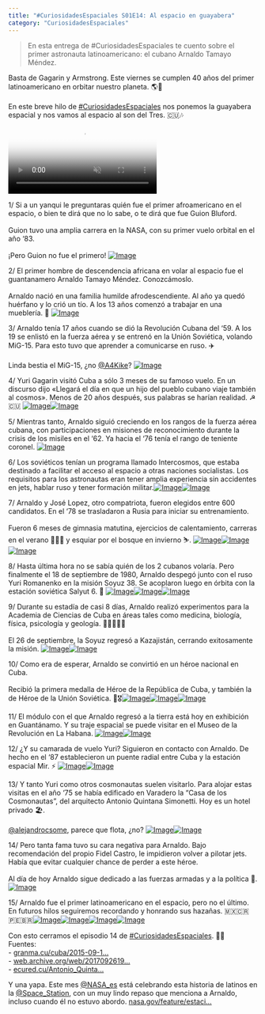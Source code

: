 ```yaml
---
title: "#CuriosidadesEspaciales S01E14: Al espacio en guayabera"
category: "CuriosidadesEspaciales"
---
```

> En esta entrega de #CuriosidadesEspaciales te cuento sobre el primer astronauta latinoamericano: el cubano Arnaldo Tamayo Méndez.

<div class="card-tweets" dir="auto">
    <p>Basta de Gagarin y Armstrong. Este viernes se cumplen 40 años del primer latinoamericano en orbitar nuestro planeta. 🌎💫<br />
<br />
En este breve hilo de <a class="entity-hashtag" href="/hashtag/CuriosidadesEspaciales">#CuriosidadesEspaciales</a> nos ponemos la guayabera espacial y nos vamos al espacio al son del Tres. 🇨🇺🎶 <span class="entity-video-gif"><video autoplay muted loop controls poster="https://pbs.twimg.com/tweet_video_thumb/Eh-dHi6WsAAoHXV.jpg"><source src="https://video.twimg.com/tweet_video/Eh-dHi6WsAAoHXV.mp4" type="video/mp4"><img alt="Video Poster" src="https://pbs.twimg.com/tweet_video_thumb/Eh-dHi6WsAAoHXV.jpg"></video></span></p>
    <p><span class="nop nop-start">1/ </span> Si a un yanqui le preguntaras quién fue el primer afroamericano en el espacio, o bien te dirá que no lo sabe, o te dirá que fue Guion Bluford. <br />
<br />
Guion tuvo una amplia carrera en la NASA, con su primer vuelo orbital en el año ‘83.<br />
<br />
¡Pero Guion no fue el primero! <span class="entity-image"><a href="https://pbs.twimg.com/media/Eh-dJkoXsAAshIF.jpg" target="_blank"><img alt="Image" src="https://pbs.twimg.com/media/Eh-dJkoXsAAshIF.jpg" data-src="https://pbs.twimg.com/media/Eh-dJkoXsAAshIF.jpg"></a></span></p>
    <p><span class="nop nop-start">2/ </span> El primer hombre de descendencia africana en volar al espacio fue el guantanamero Arnaldo Tamayo Méndez. Conozcámoslo.<br />
<br />
Arnaldo nació en una familia humilde afrodescendiente. Al año ya quedó huérfano y lo crió un tío. A los 13 años comenzó a trabajar en una mueblería. 🔨 <span class="entity-image"><a href="https://pbs.twimg.com/media/Eh-dOoMWsAgIDGo.png" target="_blank"><img alt="Image" src="https://pbs.twimg.com/media/Eh-dOoMWsAgIDGo.png" data-src="https://pbs.twimg.com/media/Eh-dOoMWsAgIDGo.png"></a></span></p>
    <p><span class="nop nop-start">3/ </span> Arnaldo tenía 17 años cuando se dió la Revolución Cubana del ‘59. A los 19 se enlistó en la fuerza aérea y se entrenó en la Unión Soviética, volando MiG-15. Para esto tuvo que aprender a comunicarse en ruso. ✈️<br />
<br />
Linda bestia el MiG-15, ¿no <a class="entity-mention" href="https://twitter.com/A4Kike">@A4Kike</a>? <span class="entity-image"><a href="https://pbs.twimg.com/media/Eh-dPhKWsAodn9I.jpg" target="_blank"><img alt="Image" src="https://pbs.twimg.com/media/Eh-dPhKWsAodn9I.jpg" data-src="https://pbs.twimg.com/media/Eh-dPhKWsAodn9I.jpg"></a></span></p>
    <p><span class="nop nop-start">4/ </span> Yuri Gagarin visitó Cuba a sólo 3 meses de su famoso vuelo. En un discurso dijo «Llegará el día en que un hijo del pueblo cubano viaje también al cosmos». Menos de 20 años después, sus palabras se harían realidad. ☭🇨🇺 <span class="row justify-content-center entity-multiple-2"><span class="col-md-6"><span class="entity-image"><a href="https://pbs.twimg.com/media/Eh-dT_NXsAc8N7c.png" target="_blank"><img alt="Image" src="https://pbs.twimg.com/media/Eh-dT_NXsAc8N7c.png" data-src="https://pbs.twimg.com/media/Eh-dT_NXsAc8N7c.png"></a></span></span><span class="col-md-6"><span class="entity-image"><a href="https://pbs.twimg.com/media/Eh-dXOtXsAUGguJ.png" target="_blank"><img alt="Image" src="https://pbs.twimg.com/media/Eh-dXOtXsAUGguJ.png" data-src="https://pbs.twimg.com/media/Eh-dXOtXsAUGguJ.png"></a></span></span></span></p>
    <p><span class="nop nop-start">5/ </span> Mientras tanto, Arnaldo siguió creciendo en los rangos de la fuerza aérea cubana, con participaciones en misiones de reconocimiento durante la crisis de los misiles en el ‘62. Ya hacia el ‘76 tenía el rango de teniente coronel. <span class="entity-image"><a href="https://pbs.twimg.com/media/Eh-dZloXgAc-LGN.jpg" target="_blank"><img alt="Image" src="https://pbs.twimg.com/media/Eh-dZloXgAc-LGN.jpg" data-src="https://pbs.twimg.com/media/Eh-dZloXgAc-LGN.jpg"></a></span></p>
    <p><span class="nop nop-start">6/ </span> Los soviéticos tenían un programa llamado Intercosmos, que estaba destinado a facilitar el acceso al espacio a otras naciones socialistas. Los requisitos para los astronautas eran tener amplia experiencia sin accidentes en jets, hablar ruso y tener formación militar.<span class="row justify-content-center entity-multiple-2"><span class="col-md-6"><span class="entity-image"><a href="https://pbs.twimg.com/media/Eh-dcjRWkAMZBWr.png" target="_blank"><img alt="Image" src="https://pbs.twimg.com/media/Eh-dcjRWkAMZBWr.png" data-src="https://pbs.twimg.com/media/Eh-dcjRWkAMZBWr.png"></a></span></span><span class="col-md-6"><span class="entity-image"><a href="https://pbs.twimg.com/media/Eh-ddTEWsAAa5GW.jpg" target="_blank"><img alt="Image" src="https://pbs.twimg.com/media/Eh-ddTEWsAAa5GW.png" data-src="https://pbs.twimg.com/media/Eh-ddTEWsAAa5GW.jpg"></a></span></span></span></p>
    <p><span class="nop nop-start">7/ </span> Arnaldo y José Lopez, otro compatriota, fueron elegidos entre 600 candidatos. En el ‘78 se trasladaron a Rusia para iniciar su entrenamiento.<br />
<br />
Fueron 6 meses de gimnasia matutina, ejercicios de calentamiento, carreras en el verano 🏃🏽‍♂️ y esquiar por el bosque en invierno ⛷. <span class="row justify-content-center entity-multiple-3"><span class="col-md-6"><span class="entity-image"><a href="https://pbs.twimg.com/media/Eh-dgJSWAAEi_GX.jpg" target="_blank"><img alt="Image" src="https://pbs.twimg.com/media/Eh-dgJSWAAEi_GX.jpg" data-src="https://pbs.twimg.com/media/Eh-dgJSWAAEi_GX.jpg"></a></span></span><span class="col-md-6"><span class="entity-image"><a href="https://pbs.twimg.com/media/Eh-di1wXsAEDOL2.png" target="_blank"><img alt="Image" src="https://pbs.twimg.com/media/Eh-di1wXsAEDOL2.png" data-src="https://pbs.twimg.com/media/Eh-di1wXsAEDOL2.png"></a></span></span><span class="col-md-6"><span class="entity-image"><a href="https://pbs.twimg.com/media/Eh-dlW1XcAM-B9W.jpg" target="_blank"><img alt="Image" src="https://pbs.twimg.com/media/Eh-dlW1XcAM-B9W.jpg" data-src="https://pbs.twimg.com/media/Eh-dlW1XcAM-B9W.jpg"></a></span></span></span></p>
    <p><span class="nop nop-start">8/ </span> Hasta última hora no se sabía quién de los 2 cubanos volaría. Pero finalmente el 18 de septiembre de 1980, Arnaldo despegó junto con el ruso Yuri Romanenko en la misión Soyuz 38. Se acoplaron luego en órbita con la estación soviética Salyut 6. 🚀 <span class="row justify-content-center entity-multiple-3"><span class="col-md-6"><span class="entity-image"><a href="https://pbs.twimg.com/media/Eh-doJwXkAIh5t_.png" target="_blank"><img alt="Image" src="https://pbs.twimg.com/media/Eh-doJwXkAIh5t_.png" data-src="https://pbs.twimg.com/media/Eh-doJwXkAIh5t_.png"></a></span></span><span class="col-md-6"><span class="entity-image"><a href="https://pbs.twimg.com/media/Eh-dsE_WoAAqcvE.png" target="_blank"><img alt="Image" src="https://pbs.twimg.com/media/Eh-dsE_WoAAqcvE.png" data-src="https://pbs.twimg.com/media/Eh-dsE_WoAAqcvE.png"></a></span></span><span class="col-md-6"><span class="entity-image"><a href="https://pbs.twimg.com/media/Eh-dyZbXcAEiLWE.png" target="_blank"><img alt="Image" src="https://pbs.twimg.com/media/Eh-dyZbXcAEiLWE.png" data-src="https://pbs.twimg.com/media/Eh-dyZbXcAEiLWE.png"></a></span></span></span></p>
    <p><span class="nop nop-start">9/ </span> Durante su estadía de casi 8 días, Arnaldo realizó experimentos para la Academia de Ciencias de Cuba en áreas tales como medicina, biología, física, psicología y geología. 🔬👨🏽‍🔬🧪 <br />
<br />
El 26 de septiembre, la Soyuz regresó a Kazajistán, cerrando exitosamente la misión. <span class="row justify-content-center entity-multiple-2"><span class="col-md-6"><span class="entity-image"><a href="https://pbs.twimg.com/media/Eh-d1gqWkAAPiH8.jpg" target="_blank"><img alt="Image" src="https://pbs.twimg.com/media/Eh-d1gqWkAAPiH8.jpg" data-src="https://pbs.twimg.com/media/Eh-d1gqWkAAPiH8.jpg"></a></span></span><span class="col-md-6"><span class="entity-image"><a href="https://pbs.twimg.com/media/Eh-d55TX0AUO3HQ.jpg" target="_blank"><img alt="Image" src="https://pbs.twimg.com/media/Eh-d55TX0AUO3HQ.jpg" data-src="https://pbs.twimg.com/media/Eh-d55TX0AUO3HQ.jpg"></a></span></span></span></p>
    <p><span class="nop nop-start">10/ </span> Como era de esperar, Arnaldo se convirtió en un héroe nacional en Cuba. <br />
<br />
Recibió la primera medalla de Héroe de la República de Cuba, y también la de Héroe de la Unión Soviética. 🏅🎖<span class="row justify-content-center entity-multiple-3"><span class="col-md-6"><span class="entity-image"><a href="https://pbs.twimg.com/media/Eh-d9cpXkAMvFv7.png" target="_blank"><img alt="Image" src="https://pbs.twimg.com/media/Eh-d9cpXkAMvFv7.png" data-src="https://pbs.twimg.com/media/Eh-d9cpXkAMvFv7.png"></a></span></span><span class="col-md-6"><span class="entity-image"><a href="https://pbs.twimg.com/media/Eh-eALwXYAA3ZtF.png" target="_blank"><img alt="Image" src="https://pbs.twimg.com/media/Eh-eALwXYAA3ZtF.png" data-src="https://pbs.twimg.com/media/Eh-eALwXYAA3ZtF.png"></a></span></span><span class="col-md-6"><span class="entity-image"><a href="https://pbs.twimg.com/media/Eh-eBgXWAAk89eL.png" target="_blank"><img alt="Image" src="https://pbs.twimg.com/media/Eh-eBgXWAAk89eL.png" data-src="https://pbs.twimg.com/media/Eh-eBgXWAAk89eL.png"></a></span></span></span></p>
    <p><span class="nop nop-start">11/ </span> El módulo con el que Arnaldo regresó a la tierra está hoy en exhibición en Guantánamo. Y su traje espacial se puede visitar en el Museo de la Revolución en La Habana. <span class="row justify-content-center entity-multiple-2"><span class="col-md-6"><span class="entity-image"><a href="https://pbs.twimg.com/media/Eh-eEkRX0AcCQP2.jpg" target="_blank"><img alt="Image" src="https://pbs.twimg.com/media/Eh-eEkRX0AcCQP2.jpg" data-src="https://pbs.twimg.com/media/Eh-eEkRX0AcCQP2.jpg"></a></span></span><span class="col-md-6"><span class="entity-image"><a href="https://pbs.twimg.com/media/Eh-eFT8XsAICa28.png" target="_blank"><img alt="Image" src="https://pbs.twimg.com/media/Eh-eFT8XsAICa28.png" data-src="https://pbs.twimg.com/media/Eh-eFT8XsAICa28.png"></a></span></span></span></p>
    <p><span class="nop nop-start">12/ </span> ¿Y su camarada de vuelo Yuri? Siguieron en contacto con Arnaldo. De hecho en el ‘87 establecieron un puente radial entre Cuba y la estación espacial Mir. ⚡️ <span class="row justify-content-center entity-multiple-2"><span class="col-md-6"><span class="entity-image"><a href="https://pbs.twimg.com/media/Eh-eLg9XsAID73G.png" target="_blank"><img alt="Image" src="https://pbs.twimg.com/media/Eh-eLg9XsAID73G.png" data-src="https://pbs.twimg.com/media/Eh-eLg9XsAID73G.png"></a></span></span><span class="col-md-6"><span class="entity-image"><a href="https://pbs.twimg.com/media/Eh-eQMVXsAQZyS9.jpg" target="_blank"><img alt="Image" src="https://pbs.twimg.com/media/Eh-eQMVXsAQZyS9.jpg" data-src="https://pbs.twimg.com/media/Eh-eQMVXsAQZyS9.jpg"></a></span></span></span></p>
    <p><span class="nop nop-start">13/ </span> Y tanto Yuri como otros cosmonautas suelen visitarlo. Para alojar estas visitas en el año ‘75 se había edificado en Varadero la “Casa de los Cosmonautas”, del arquitecto Antonio Quintana Simonetti. Hoy es un hotel privado 🏖.<br />
<br />
<a class="entity-mention" href="https://twitter.com/alejandrocsome">@alejandrocsome</a>, parece que flota, ¿no? <span class="row justify-content-center entity-multiple-2"><span class="col-md-6"><span class="entity-image"><a href="https://pbs.twimg.com/media/Eh-eTitWAAEfXDb.png" target="_blank"><img alt="Image" src="https://pbs.twimg.com/media/Eh-eTitWAAEfXDb.png" data-src="https://pbs.twimg.com/media/Eh-eTitWAAEfXDb.png"></a></span></span><span class="col-md-6"><span class="entity-image"><a href="https://pbs.twimg.com/media/Eh-eVKqXYAANxJ3.jpg" target="_blank"><img alt="Image" src="https://pbs.twimg.com/media/Eh-eVKqXYAANxJ3.jpg" data-src="https://pbs.twimg.com/media/Eh-eVKqXYAANxJ3.jpg"></a></span></span></span></p>
    <p><span class="nop nop-start">14/ </span> Pero tanta fama tuvo su cara negativa para Arnaldo. Bajo recomendación del propio Fidel Castro, le impidieron volver a pilotar jets. Había que evitar cualquier chance de perder a este héroe.<br />
<br />
Al día de hoy Arnaldo sigue dedicado a las fuerzas armadas y a la política 💪. <span class="entity-image"><a href="https://pbs.twimg.com/media/Eh-eXckWkAA1BDU.png" target="_blank"><img alt="Image" src="https://pbs.twimg.com/media/Eh-eXckWkAA1BDU.png" data-src="https://pbs.twimg.com/media/Eh-eXckWkAA1BDU.png"></a></span></p>
    <p><span class="nop nop-start">15/ </span> Arnaldo fue el primer latinoamericano en el espacio, pero no el último. En futuros hilos seguiremos recordando y honrando sus hazañas. 🇲🇽🇨🇷🇵🇪🇧🇷<span class="row justify-content-center entity-multiple-4"><span class="col-md-6"><span class="entity-image"><a href="https://pbs.twimg.com/media/Eh-ebLbWsAEme5Z.png" target="_blank"><img alt="Image" src="https://pbs.twimg.com/media/Eh-ebLbWsAEme5Z.png" data-src="https://pbs.twimg.com/media/Eh-ebLbWsAEme5Z.png"></a></span></span><span class="col-md-6"><span class="entity-image"><a href="https://pbs.twimg.com/media/Eh-eby4WoAI4TB2.jpg" target="_blank"><img alt="Image" src="https://pbs.twimg.com/media/Eh-eby4WoAI4TB2.jpg" data-src="https://pbs.twimg.com/media/Eh-eby4WoAI4TB2.jpg"></a></span></span><span class="col-md-6"><span class="entity-image"><a href="https://pbs.twimg.com/media/Eh-edFKX0AAWYns.jpg" target="_blank"><img alt="Image" src="https://pbs.twimg.com/media/Eh-edFKX0AAWYns.jpg" data-src="https://pbs.twimg.com/media/Eh-edFKX0AAWYns.jpg"></a></span></span><span class="col-md-6"><span class="entity-image"><a href="https://pbs.twimg.com/media/Eh-eeeIXgAELD7E.png" target="_blank"><img alt="Image" src="https://pbs.twimg.com/media/Eh-eeeIXgAELD7E.jpg" data-src="https://pbs.twimg.com/media/Eh-eeeIXgAELD7E.png"></a></span></span></span></p>
    <p>Con esto cerramos el episodio 14 de <a class="entity-hashtag" href="/hashtag/CuriosidadesEspaciales">#CuriosidadesEspaciales</a>. 👨‍🚀<br />
Fuentes:<br />
- <a class="entity-url" data-preview="true" href="http://www.granma.cu/cuba/2015-09-17/yo-vengo-de-alla-abajo">granma.cu/cuba/2015-09-1…</a><br />
- <a class="entity-url" data-preview="true" href="https://web.archive.org/web/20170926190746/https://mundo.sputniknews.com/spanish_ruvr_ru/2011/03/02/46837055.html">web.archive.org/web/2017092619…</a><br />
- <a class="entity-url" data-preview="true" href="https://www.ecured.cu/Antonio_Quintana_Simonetti">ecured.cu/Antonio_Quinta…</a></p>
    <p>Y una yapa. Este mes <a class="entity-mention" href="https://twitter.com/NASA_es">@NASA_es</a> está celebrando esta historia de latinos en la <a class="entity-mention" href="https://twitter.com/Space_Station">@Space_Station</a>, con un muy lindo repaso que menciona a Arnaldo, incluso cuando él no estuvo abordo. <a class="entity-url" data-preview="true" href="https://www.nasa.gov/feature/estaci-n-espacial-20-mes-del-patrimonio-hispano">nasa.gov/feature/estaci…</a></p>
</div>

